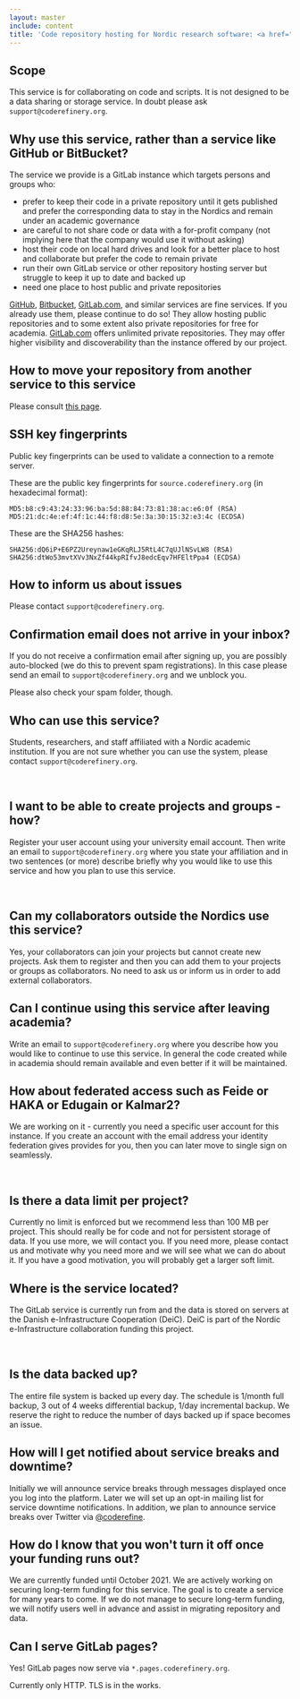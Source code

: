 ```yaml
---
layout: master
include: content
title: 'Code repository hosting for Nordic research software: <a href="https://source.coderefinery.org">source.coderefinery.org</a>'
---
```


## Scope

This service is for collaborating on code and scripts. It is not designed to be a data sharing
or storage service. In doubt please ask `support@coderefinery.org`.


## Why use this service, rather than a service like GitHub or BitBucket?

The service we provide is a GitLab instance which targets persons and groups who:

- prefer to keep their code in a private repository until it gets published and prefer the corresponding data
  to stay in the Nordics and remain under an academic governance
- are careful to not share code or data with a for-profit company (not implying here that the company would use it without asking)
- host their code on local hard drives and look for a better place to host and collaborate but prefer the code to remain private
- run their own GitLab service or other repository hosting server but struggle to keep it up to date and backed up
- need one place to host public and private repositories

[GitHub](https://github.com), [Bitbucket](https://bitbucket.org),
[GitLab.com](https://gitlab.com), and similar services are fine services.
If you already use them, please continue to do so! They allow hosting public
repositories and to some extent also private repositories for free for
academia. [GitLab.com](https://gitlab.com) offers unlimited private
repositories. They may offer higher visibility and discoverability than the
instance offered by our project.


## How to move your repository from another service to this service

Please consult [this page](moving).


## SSH key fingerprints

Public key fingerprints can be used to validate a connection to a remote server.

These are the public key fingerprints for `source.coderefinery.org` (in hexadecimal format):

    MD5:b8:c9:43:24:33:96:ba:5d:88:84:73:81:38:ac:e6:0f (RSA)
    MD5:21:dc:4e:ef:4f:1c:44:f8:d8:5e:3a:30:15:32:e3:4c (ECDSA)

These are the SHA256 hashes:

    SHA256:dQ6iP+E6PZ2Ureynaw1eGKqRLJ5RtL4C7qUJlNSvLW8 (RSA)
    SHA256:dtWo53mvtXVv3NxZf44kpRIfvJ8edcEqv7HFEltPpa4 (ECDSA)


## How to inform us about issues

Please contact `support@coderefinery.org`.


## Confirmation email does not arrive in your inbox?

If you do not receive a confirmation email after signing up, you are possibly auto-blocked
(we do this to prevent spam registrations). In this case please send an email
to `support@coderefinery.org` and we unblock you.

Please also check your spam folder, though.


## Who can use this service?

Students, researchers, and staff affiliated with a Nordic academic institution.
If you are not sure whether you can use the system, please contact
`support@coderefinery.org`.

 
## I want to be able to create projects and groups - how?

Register your user account using your university email account. Then write an
email to `support@coderefinery.org` where you state your affiliation and in two
sentences (or more) describe briefly why you would like to use this service
and how you plan to use this service.

 
## Can my collaborators outside the Nordics use this service?

Yes, your collaborators can join your projects but cannot create new projects.
Ask them to register and then you can add them to your projects or groups as collaborators.
No need to ask us or inform us in order to add external collaborators.


## Can I continue using this service after leaving academia?

Write an email to `support@coderefinery.org` where you describe how you would
like to continue to use this service. In general the code created while in
academia should remain available and even better if it will be maintained.


## How about federated access such as Feide or HAKA or Edugain or Kalmar2?

We are working on it - currently you need a specific user account for this
instance. If you create an account with the email address your identity
federation gives provides for you, then you can later move to single sign on
seamlessly.

 
## Is there a data limit per project?

Currently no limit is enforced but we recommend less than 100 MB per project.
This should really be for code and not for persistent storage of data. If you
use more, we will contact you. If you need more, please contact us and motivate
why you need more and we will see what we can do about it. If you have a good
motivation, you will probably get a larger soft limit.


## Where is the service located?

The GitLab service is currently run from and the data is stored on servers at the
Danish e-Infrastructure Cooperation (DeiC). DeiC is part of the Nordic
e-Infrastructure collaboration funding this project.

 
## Is the data backed up?

The entire file system is backed up every day.  The schedule is 1/month full
backup, 3 out of 4 weeks differential backup, 1/day incremental backup.  We
reserve the right to reduce the number of days backed up if space becomes an
issue.


## How will I get notified about service breaks and downtime?

Initially we will announce service breaks through messages displayed once you
log into the platform. Later we will set up an opt-in mailing list for service
downtime notifications. In addition, we plan to announce service breaks over
Twitter via
[@coderefine](https://twitter.com/coderefine).


## How do I know that you won't turn it off once your funding runs out?

We are currently funded until October 2021. We are actively working on
securing long-term funding for this service. The goal is to create a service
for many years to come. If we do not manage to secure long-term funding, we
will notify users well in advance and assist in migrating repository and data.


## Can I serve GitLab pages?

Yes! GitLab pages now serve via `*.pages.coderefinery.org`.

Currently only HTTP. TLS is in the works.
